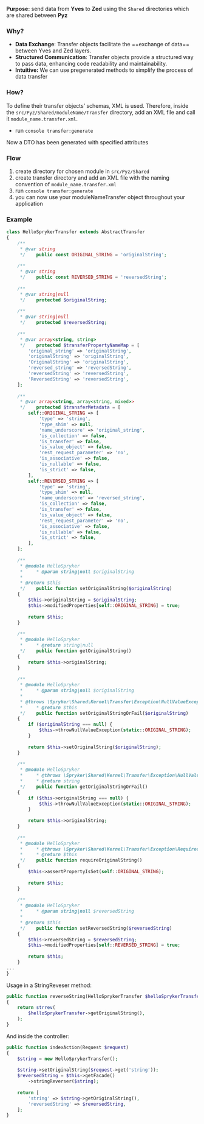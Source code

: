 
**Purpose:** send data from **Yves** to **Zed** using the `Shared` directories which are shared between **Pyz**

### Why?

- **Data Exchange**: Transfer objects facilitate the ==exchange of data== between Yves and Zed layers. 
- **Structured Communication**: Transfer objects provide a structured way to pass data, enhancing code readability and maintainability. 
- **Intuitive:** We can use pregenerated methods to simplify the process of data transfer

### How?

To define their transfer objects’ schemas, XML is used. Therefore, inside the `src/Pyz/Shared/moduleName/Transfer` directory, add an XML file and call it `module_name.transfer.xml`.

- run `console transfer:generate`

Now a DTO has been generated with specified attributes

### Flow

1. create directory for chosen module in `src/Pyz/Shared`
2. create transfer directory and add an XML file with the naming convention of `module_name.transfer.xml`
3. run `console transfer:generate`
4. you can now use your moduleNameTransfer object throughout your application

### Example

```php
class HelloSprykerTransfer extends AbstractTransfer  
{  
    /**  
     * @var string  
     */    public const ORIGINAL_STRING = 'originalString';  
  
    /**  
     * @var string  
     */    public const REVERSED_STRING = 'reversedString';  
  
    /**  
     * @var string|null  
     */    protected $originalString;  
  
    /**  
     * @var string|null  
     */    protected $reversedString;  
  
    /**  
     * @var array<string, string>  
     */    protected $transferPropertyNameMap = [  
        'original_string' => 'originalString',  
        'originalString' => 'originalString',  
        'OriginalString' => 'originalString',  
        'reversed_string' => 'reversedString',  
        'reversedString' => 'reversedString',  
        'ReversedString' => 'reversedString',  
    ];  
  
    /**  
     * @var array<string, array<string, mixed>>  
     */    protected $transferMetadata = [  
        self::ORIGINAL_STRING => [  
            'type' => 'string',  
            'type_shim' => null,  
            'name_underscore' => 'original_string',  
            'is_collection' => false,  
            'is_transfer' => false,  
            'is_value_object' => false,  
            'rest_request_parameter' => 'no',  
            'is_associative' => false,  
            'is_nullable' => false,  
            'is_strict' => false,  
        ],  
        self::REVERSED_STRING => [  
            'type' => 'string',  
            'type_shim' => null,  
            'name_underscore' => 'reversed_string',  
            'is_collection' => false,  
            'is_transfer' => false,  
            'is_value_object' => false,  
            'rest_request_parameter' => 'no',  
            'is_associative' => false,  
            'is_nullable' => false,  
            'is_strict' => false,  
        ],  
    ];  
  
    /**  
     * @module HelloSpryker  
     *     * @param string|null $originalString  
     *  
     * @return $this  
     */    public function setOriginalString($originalString)  
    {  
        $this->originalString = $originalString;  
        $this->modifiedProperties[self::ORIGINAL_STRING] = true;  
  
        return $this;  
    }  
  
    /**  
     * @module HelloSpryker  
     *     * @return string|null  
     */    public function getOriginalString()  
    {  
        return $this->originalString;  
    }  
  
    /**  
     * @module HelloSpryker  
     *     * @param string|null $originalString  
     *  
     * @throws \Spryker\Shared\Kernel\Transfer\Exception\NullValueException  
     *     * @return $this  
     */    public function setOriginalStringOrFail($originalString)  
    {  
        if ($originalString === null) {  
            $this->throwNullValueException(static::ORIGINAL_STRING);  
        }  
  
        return $this->setOriginalString($originalString);  
    }  
  
    /**  
     * @module HelloSpryker  
     *     * @throws \Spryker\Shared\Kernel\Transfer\Exception\NullValueException  
     *     * @return string  
     */    public function getOriginalStringOrFail()  
    {  
        if ($this->originalString === null) {  
            $this->throwNullValueException(static::ORIGINAL_STRING);  
        }  
  
        return $this->originalString;  
    }  
  
    /**  
     * @module HelloSpryker  
     *     * @throws \Spryker\Shared\Kernel\Transfer\Exception\RequiredTransferPropertyException  
     *     * @return $this  
     */    public function requireOriginalString()  
    {  
        $this->assertPropertyIsSet(self::ORIGINAL_STRING);  
  
        return $this;  
    }  
  
    /**  
     * @module HelloSpryker  
     *     * @param string|null $reversedString  
     *  
     * @return $this  
     */    public function setReversedString($reversedString)  
    {  
        $this->reversedString = $reversedString;  
        $this->modifiedProperties[self::REVERSED_STRING] = true;  
  
        return $this;  
    }  
... 
}
```

Usage in a StringReveser method:

```php
public function reverseString(HelloSprykerTransfer $helloSprykerTransfer)  
{  
    return strrev(  
        $helloSprykerTransfer->getOriginalString(),  
    );  
}
```

And inside the controller:

```php
public function indexAction(Request $request)  
{  
    $string = new HelloSprykerTransfer();  
  
    $string->setOriginalString($request->get('string'));  
    $reversedString = $this->getFacade()
	    ->stringReverser($string);  
  
    return [  
        'string' => $string->getOriginalString(),  
        'reversedString' => $reversedString,  
    ];  
}
```